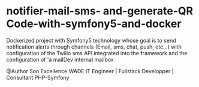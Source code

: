 # notifier-mail-sms- and-generate-QR Code-with-symfony5-and-docker
Dockerized project with Symfony5 technology whose goal is to send notification alerts through channels (Email, sms, chat, push, etc...) with configuration of the Twilio sms API integrated into the framework and the configuration of 'a mailDev internal mailbox

@Author Son Excellence WADE IT Engineer | Fullstack Developper | Consultant PHP-Symfony
